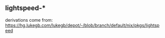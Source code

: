 ## lightspeed-*

derivations come from: https://hg.lukegb.com/lukegb/depot/-/blob/branch/default/nix/pkgs/lightspeed

